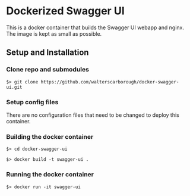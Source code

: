 # Dockerized Swagger UI

This is a docker container that builds the Swagger UI webapp and nginx. The image is kept as small as possible.

## Setup and Installation

### Clone repo and submodules

    $> git clone https://github.com/walterscarborough/docker-swagger-ui.git

### Setup config files

There are no configuration files that need to be changed to deploy this container.

### Building the docker container

    $> cd docker-swagger-ui

    $> docker build -t swagger-ui .

### Running the docker container

    $> docker run -it swagger-ui
